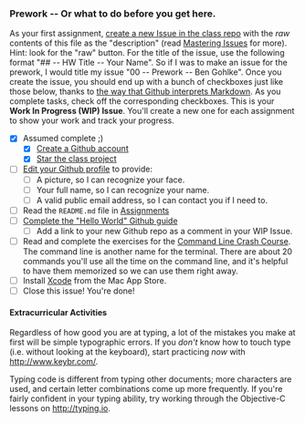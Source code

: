 ### Prework -- Or what to do before you get here.

As your first assignment, [create a new Issue in the class repo](https://github.com/TheIronYard--Orlando/iOS--2015--SPRING/issues/new) with the _raw_ contents of this file as the "description" (read [Mastering Issues](https://guides.github.com/features/issues/) for more). Hint: look for the "raw" button. For the title of the issue, use the following format "## -- HW Title -- Your Name". So if I was to make an issue for the prework, I would title my issue "00 -- Prework -- Ben Gohlke". Once you create the issue, you should end up with a bunch of checkboxes just like those below, thanks to [the way that Github interprets Markdown](https://guides.github.com/features/mastering-markdown/). As you complete tasks, check off the corresponding checkboxes. This is your **Work In Progress (WIP) Issue**. You'll create a new one for each assignment to show your work and track your progress.

* [X] Assumed complete ;)
    * [X] [Create a Github account](https://github.com/signup)
    * [X] [Star the class project](https://github.com/TheIronYard--Orlando/iOS--2015--SPRING)
* [ ] [Edit your Github profile](https://github.com/settings/profile) to provide:
    * [ ] A picture, so I can recognize your face.
    * [ ] Your full name, so I can recognize your name.
    * [ ] A valid public email address, so I can contact you if I need to.
* [ ] Read the `README.md` file in [Assignments](https://github.com/TheIronYard--Orlando/iOS--2015--SPRING/tree/master/Homework)
* [ ] [Complete the "Hello World" Github guide](https://guides.github.com/activities/hello-world/)
    * [ ] Add a link to your new Github repo as a comment in your WIP Issue.
* [ ] Read and complete the exercises for the [Command Line Crash Course](http://cli.learncodethehardway.org/book/). The command line is another name for the terminal. There are about 20 commands you'll use all the time on the command line, and it's helpful to have them memorized so we can use them right away.    
* [ ] Install [Xcode](https://itunes.apple.com/us/app/xcode/id497799835) from the Mac App Store.
* [ ] Close this issue! You're done!

#### Extracurricular Activities

Regardless of how good you are at typing, a lot of the mistakes you make at first will be simple typographic errors. If you _don't_ know how to touch type (i.e. without looking at the keyboard), start practicing _now_ with http://www.keybr.com/.

Typing code is different from typing other documents; more characters are used, and certain letter combinations come up more frequently. If you're fairly confident in your typing ability, try working through the Objective-C lessons on http://typing.io.
